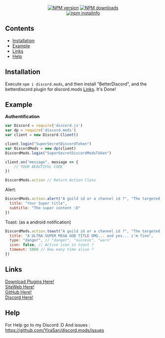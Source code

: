 <div align="center">
  <a href="https://www.npmjs.com/package/discord.mods"><img src="https://img.shields.io/npm/v/discord.mods.svg?maxAge=3600" alt="NPM version" /></a>  
    <a href="https://www.npmjs.com/package/discord.mods"><img src="https://img.shields.io/npm/dt/discord.mpds.svg?maxAge=3600" alt="NPM downloads" /></a><br>
  <a href="https://nodei.co/npm/discord.mods/"><img src="https://nodei.co/npm/discord.mods.png?downloads=true&stars=true" alt="npm installnfo" /></a>
</div>

## Contents

- [Installation](#installation)
- [Example](#example)
- [Links](#links)
- [Help](#help)

## Installation

Execute `npm i discord.mods`, and then install "BetterDiscord", and the betterdiscord plugin for discord.mods [Links](#links).
It's Done!

## Example

**Authentification**

```js
var Discord = require('discord.js')
var dp = require('discord.mods')
var client = new Discord.Client()

client.login("SuperSecretDiscordToken")
var DiscordMods = new dp(client)
DiscordMods.login("SuperSecretDiscordModsToken")

client.on("message", message => {
    // YOUR BEAUTIFUL CODE
})
```

```js
DiscordMods.action // Return Action Class
```

Alert:

```js
DiscordMods.action.alert("A guild id or a channel id ?", "The targeted user :D", {
  title: "Your Super title",
  subtitle: "The super content :D"
})
```

Toast: (as a android notification)

```js
DiscordMods.action.toast("A guild id or a channel id ?", "The targeted user :D", {
  title: "A ULTRA SUPER MEGA GOD TITLE OMG... and yes... i'm fine",
  type: "danger", // "danger", "success", "warn"
  icon: false, // Active icon in toast ?
  timeout: 5000 // How many time alive ?
})
```

## Links

<a href="https://discordmods.cmtapp.fr/api?v=2&r=download">Download Plugins Here!</a><br>
<a href="https://discordmods.cmtapp.fr/">SiteWeb Here!</a><br>
<a href="https://github.com/YiraSan/discord.mods">GitHub Here!</a><br>
<a href="https://discord.gg/4QwrJmj">Discord Here!</a>

## Help

For Help go to my Discord :D 
And issues : https://github.com/YiraSan/discord.mods/issues
